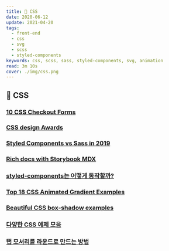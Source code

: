 ```yaml
---
title: 🎨 CSS
date: 2020-06-12
update: 2021-04-20
tags:
  - front-end
  - css
  - svg
  - scss
  - styled-components
keywords: css, scss, sass, styled-components, svg, animation
read: 3m 10s
cover: ./img/css.png
---
```




## 📄 CSS

### [10 CSS Checkout Forms](https://freefrontend.com/css-checkout-forms/)

### [CSS design Awards](https://www.cssdesignawards.com/)

### [Styled Components vs Sass in 2019](https://itnext.io/css-in-js-vs-pre-post-processors-in-2019-8b1e20c066ed)

### [Rich docs with Storybook MDX](https://medium.com/storybookjs/rich-docs-with-storybook-mdx-61bc145ae7bc)

### [styled-components는 어떻게 동작할까?](https://john015.netlify.app/styled-components%EB%8A%94-%EC%96%B4%EB%96%BB%EA%B2%8C-%EB%8F%99%EC%9E%91%ED%95%A0%EA%B9%8C)

### [Top 18 CSS Animated Gradient Examples](https://csshint.com/animated-gradient-examples/)

### [Beautiful CSS box-shadow examples](https://getcssscan.com/css-box-shadow-examples)

### [다양한 CSS 예제 모음](https://www.cssscript.com/)

### [탭 모서리를 라운드로 만드는 방법](https://css-tricks.com/better-tabs-with-round-out-borders/)


